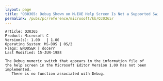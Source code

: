 ```yaml
---
layout: page
title: "Q30365: Debug Shown on M.EXE Help Screen Is Not a Supported Switch"
permalink: /pubs/pc/reference/microsoft/kb/Q30365/
---
```


	Article: Q30365
	Product: Microsoft C
	Version(s): 1.00   | 1.00
	Operating System: MS-DOS | OS/2
	Flags: ENDUSER | docerr
	Last Modified: 15-JUN-1988
	
	The Debug numeric switch that appears in the information file of
	the help screen in the Microsoft Editor Version 1.00 has not been
	implemented.
	   There is no function associated with Debug.
